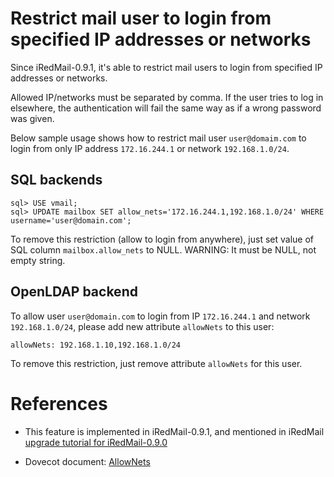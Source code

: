 # Restrict mail user to login from specified IP addresses or networks

Since iRedMail-0.9.1, it's able to restrict mail users to login from specified
IP addresses or networks.

Allowed IP/networks must be separated by comma. If the user tries to log in
elsewhere, the authentication will fail the same way as if a wrong password
was given.

Below sample usage shows how to restrict mail user `user@domaim.com` to login
from only IP address `172.16.244.1` or network `192.168.1.0/24`.

## SQL backends

```
sql> USE vmail;
sql> UPDATE mailbox SET allow_nets='172.16.244.1,192.168.1.0/24' WHERE username='user@domain.com';
```

To remove this restriction (allow to login from anywhere), just set
value of SQL column `mailbox.allow_nets` to NULL. WARNING: It must be NULL,
not empty string.

## OpenLDAP backend

To allow user `user@domain.com` to login from IP `172.16.244.1` and network
`192.168.1.0/24`, please add new attribute `allowNets` to this user:

```
allowNets: 192.168.1.10,192.168.1.0/24
```

To remove this restriction, just remove attribute `allowNets` for this user.

# References

* This feature is implemented in iRedMail-0.9.1, and mentioned in iRedMail
  [upgrade tutorial for iRedMail-0.9.0](./upgrade.iredmail.0.9.0-0.9.1.html)

* Dovecot document: [AllowNets](http://wiki2.dovecot.org/PasswordDatabase/ExtraFields/AllowNets)
